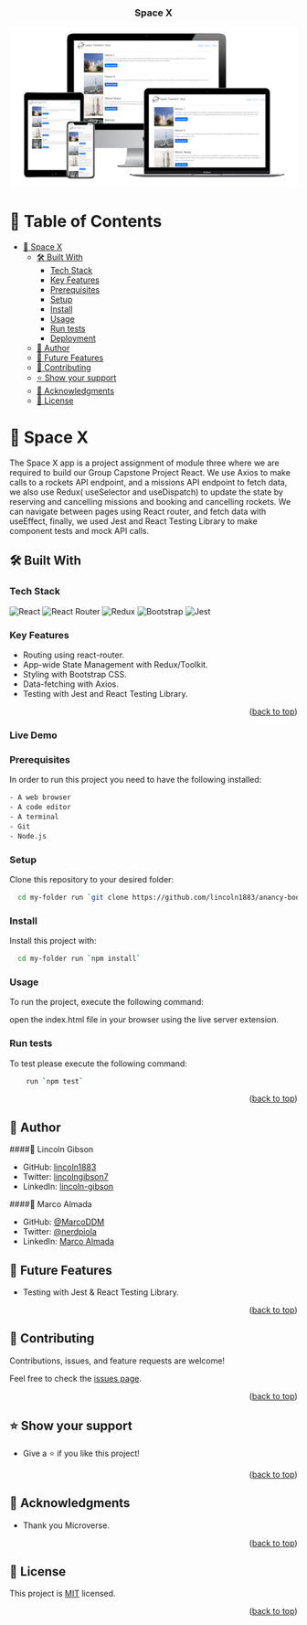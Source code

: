<a name="readme-top"></a>

<div align="center">

  <h3><b>Space X</b></b></h3>
  <img src="space-x.png" />

</div>

# 📗 Table of Contents

- [📖 Space X ](#-space-x-)
  - [🛠 Built With ](#-built-with-)
    - [Tech Stack ](#tech-stack-)
    - [Key Features ](#key-features-)
    - [Prerequisites](#prerequisites)
    - [Setup](#setup)
    - [Install](#install)
    - [Usage](#usage)
    - [Run tests](#run-tests)
    - [Deployment](#deployment)
  - [👥 Author ](#-author-)
  - [🔭 Future Features ](#-future-features-)
  - [🤝 Contributing ](#-contributing-)
  - [⭐️ Show your support ](#️-show-your-support-)
  - [🙏 Acknowledgments ](#-acknowledgments-)
  - [📝 License ](#-license-)

<!-- PROJECT DESCRIPTION -->

# 📖 Space X <a name="about-project"></a>

The Space X app is a project assignment of module three where we are required to build our Group Capstone Project React. We use Axios to make calls to a rockets API endpoint, and a missions API endpoint to fetch data, we also use Redux( useSelector and useDispatch) to update the state by reserving and cancelling missions and booking and cancelling rockets. We can navigate between pages using React router, and fetch data with useEffect, finally, we used Jest and React Testing Library to make component tests and mock API calls.

## 🛠 Built With <a name="built-with"></a>

### Tech Stack <a name="tech-stack"></a>

![React](https://img.shields.io/badge/React-20232A?style=for-the-badge&logo=react&logoColor=61DAFB)
![React Router](https://img.shields.io/badge/-React%20Router-316192?style=for-the-badge&logo=react-router)
![Redux](https://img.shields.io/badge/Redux-593D88?style=for-the-badge&logo=redux&logoColor=white)
![Bootstrap](https://img.shields.io/badge/Bootstrap-563D7C?style=for-the-badge&logo=bootstrap&logoColor=white)
![Jest](https://img.shields.io/badge/-jest-%23C21325?style=for-the-badge&logo=jest&logoColor=white)

<!-- Features -->

### Key Features <a name="key-features"></a>

- Routing using react-router.
- App-wide State Management with Redux/Toolkit.
- Styling with Bootstrap CSS.
- Data-fetching with Axios.
- Testing with Jest and React Testing Library.

<p align="right">(<a href="#readme-top">back to top</a>)</p>

<!-- LIVE DEMO -->

### Live Demo <a name = "live-demo"></a>

### Prerequisites

In order to run this project you need to have the following installed:

```sh
- A web browser
- A code editor
- A terminal
- Git
- Node.js
```

### Setup

Clone this repository to your desired folder:

```sh
  cd my-folder run `git clone https://github.com/lincoln1883/anancy-bookstore/`
```

### Install

Install this project with:

```sh
  cd my-folder run `npm install`
```

### Usage

To run the project, execute the following command:

open the index.html file in your browser using the live server extension.

### Run tests

To test please execute the following command:

```sh
    run `npm test`
```

<p align="right">(<a href="#readme-top">back to top</a>)</p>

<!-- AUTHORS -->

## 👥 Author <a name="authors"></a>

####👤 Lincoln Gibson

- GitHub: [lincoln1883](https://github.com/lincoln1883)
- Twitter: [lincolngibson7](https://twitter.com/lincolngibson7)
- LinkedIn: [lincoln-gibson](https://linkedin.com/in/lincoln-gibson)

####👤 Marco Almada

- GitHub: [@MarcoDDM](https://github.com/MarcoDDM)
- Twitter: [@nerdpiola](https://twitter.com/nerdpiola)
- LinkedIn: [Marco Almada](https://www.linkedin.com/in/marcoalmadaar/)

<!-- FUTURE FEATURES -->

## 🔭 Future Features <a name="future-features"></a>

- Testing with Jest & React Testing Library.

<p align="right">(<a href="#readme-top">back to top</a>)</p>

<!-- CONTRIBUTING -->

## 🤝 Contributing <a name="contributing"></a>

Contributions, issues, and feature requests are welcome!

Feel free to check the [issues page](../../issues/).

<p align="right">(<a href="#readme-top">back to top</a>)</p>

<!-- SUPPORT -->

## ⭐️ Show your support <a name="support"></a>

- Give a ⭐️ if you like this project!

<p align="right">(<a href="#readme-top">back to top</a>)</p>

<!-- ACKNOWLEDGEMENTS -->

## 🙏 Acknowledgments <a name="acknowledgements"></a>

- Thank you Microverse.

<p align="right">(<a href="#readme-top">back to top</a>)</p>

<!-- LICENSE -->

## 📝 License <a name="license"></a>

This project is [MIT](./LICENSE) licensed.

<p align="right">(<a href="#readme-top">back to top</a>)</p>
